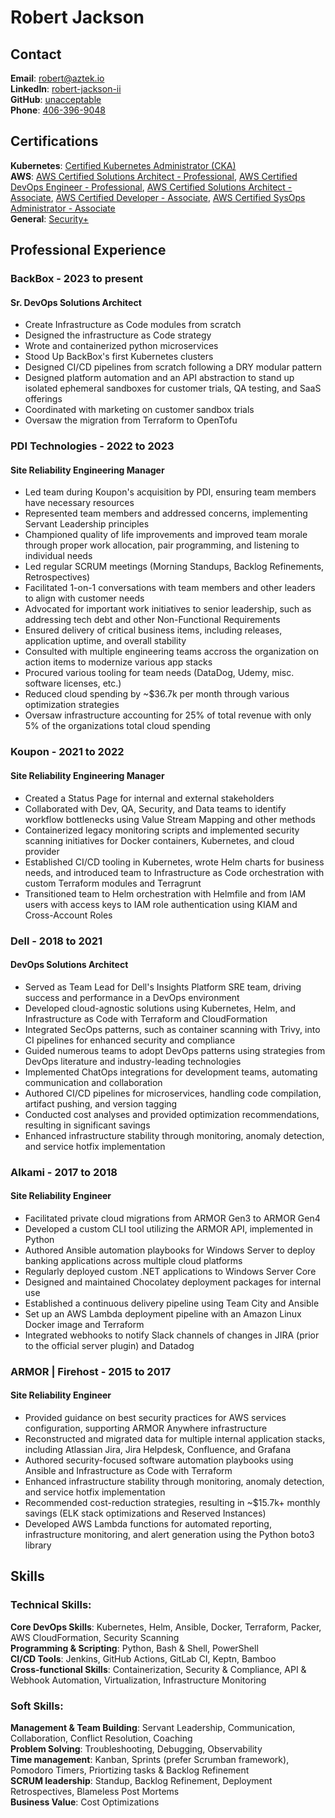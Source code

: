 # Robert Jackson

## Contact

**Email**: [robert@aztek.io](mailto:robert@aztek.io)<br/> **LinkedIn**:
[robert-jackson-ii](https://www.linkedin.com/in/robert-jackson-ii/)<br/>
**GitHub**: [unacceptable](https://github.com/unacceptable)<br/> **Phone**:
[406-396-9048](tel:4063969048)

## Certifications

**Kubernetes**:
[Certified Kubernetes Administrator (CKA)](https://cdn.aztek.io/certs/CKA_Certificate.pdf)<br/>
**AWS**:
[AWS Certified Solutions Architect - Professional](https://cdn.aztek.io/certs/awsSolutionsArchitect_PE.pdf),
[AWS Certified DevOps Engineer - Professional](https://cdn.aztek.io/certs/awsDevOpsEngineer_PE.pdf),
[AWS Certified Solutions Architect - Associate](https://cdn.aztek.io/certs/awsSolutionsArchitect_AE.pdf),
[AWS Certified Developer - Associate](https://cdn.aztek.io/certs/awsCertifiedDeveloper_AE.pdf),
[AWS Certified SysOps Administrator - Associate](https://cdn.aztek.io/certs/awsSysOpsAdmin_AE.pdf)<br/>
**General**: [Security+](https://cdn.aztek.io/certs/CompTIA_Security%2B.pdf)

## Professional Experience

### BackBox - 2023 to present

#### Sr. DevOps Solutions Architect

- Create Infrastructure as Code modules from scratch
- Designed the infrastructure as Code strategy
- Wrote and containerized python microservices
- Stood Up BackBox's first Kubernetes clusters
- Designed CI/CD pipelines from scratch following a DRY modular pattern
- Designed platform automation and an API abstraction to stand up isolated
  ephemeral sandboxes for customer trials, QA testing, and SaaS offerings
- Coordinated with marketing on customer sandbox trials
- Oversaw the migration from Terraform to OpenTofu

### PDI Technologies - 2022 to 2023

#### Site Reliability Engineering Manager

- Led team during Koupon's acquisition by PDI, ensuring team members have
  necessary resources
- Represented team members and addressed concerns, implementing Servant
  Leadership principles
- Championed quality of life improvements and improved team morale through
  proper work allocation, pair programming, and listening to individual needs
- Led regular SCRUM meetings (Morning Standups, Backlog Refinements,
  Retrospectives)
- Facilitated 1-on-1 conversations with team members and other leaders to align
  with customer needs
- Advocated for important work initiatives to senior leadership, such as
  addressing tech debt and other Non-Functional Requirements
- Ensured delivery of critical business items, including releases, application
  uptime, and overall stability
- Consulted with multiple engineering teams accross the organization on action
  items to modernize various app stacks
- Procured various tooling for team needs (DataDog, Udemy, misc. software
  licenses, etc.)
- Reduced cloud spending by ~$36.7k per month through various optimization
  strategies
- Oversaw infrastructure accounting for 25% of total revenue with only 5% of the
  organizations total cloud spending

### Koupon - 2021 to 2022

#### Site Reliability Engineering Manager

- Created a Status Page for internal and external stakeholders
- Collaborated with Dev, QA, Security, and Data teams to identify workflow
  bottlenecks using Value Stream Mapping and other methods
- Containerized legacy monitoring scripts and implemented security scanning
  initiatives for Docker containers, Kubernetes, and cloud provider
- Established CI/CD tooling in Kubernetes, wrote Helm charts for business needs,
  and introduced team to Infrastructure as Code orchestration with custom
  Terraform modules and Terragrunt
- Transitioned team to Helm orchestration with Helmfile and from IAM users with
  access keys to IAM role authentication using KIAM and Cross-Account Roles

### Dell - 2018 to 2021

#### DevOps Solutions Architect

- Served as Team Lead for Dell's Insights Platform SRE team, driving success and
  performance in a DevOps environment
- Developed cloud-agnostic solutions using Kubernetes, Helm, and Infrastructure
  as Code with Terraform and CloudFormation
- Integrated SecOps patterns, such as container scanning with Trivy, into CI
  pipelines for enhanced security and compliance
- Guided numerous teams to adopt DevOps patterns using strategies from DevOps
  literature and industry-leading technologies
- Implemented ChatOps integrations for development teams, automating
  communication and collaboration
- Authored CI/CD pipelines for microservices, handling code compilation,
  artifact pushing, and version tagging
- Conducted cost analyses and provided optimization recommendations, resulting
  in significant savings
- Enhanced infrastructure stability through monitoring, anomaly detection, and
  service hotfix implementation

### Alkami - 2017 to 2018

#### Site Reliability Engineer

- Facilitated private cloud migrations from ARMOR Gen3 to ARMOR Gen4
- Developed a custom CLI tool utilizing the ARMOR API, implemented in Python
- Authored Ansible automation playbooks for Windows Server to deploy banking
  applications across multiple cloud platforms
- Regularly deployed custom .NET applications to Windows Server Core
- Designed and maintained Chocolatey deployment packages for internal use
- Established a continuous delivery pipeline using Team City and Ansible
- Set up an AWS Lambda deployment pipeline with an Amazon Linux Docker image and
  Terraform
- Integrated webhooks to notify Slack channels of changes in JIRA (prior to the
  official server plugin) and Datadog

### ARMOR | Firehost - 2015 to 2017

#### Site Reliability Engineer

- Provided guidance on best security practices for AWS services configuration,
  supporting ARMOR Anywhere infrastructure
- Reconstructed and migrated data for multiple internal application stacks,
  including Atlassian Jira, Jira Helpdesk, Confluence, and Grafana
- Authored security-focused software automation playbooks using Ansible and
  Infrastructure as Code with Terraform
- Enhanced infrastructure stability through monitoring, anomaly detection, and
  service hotfix implementation
- Recommended cost-reduction strategies, resulting in ~$15.7k+ monthly savings
  (ELK stack optimizations and Reserved Instances)
- Developed AWS Lambda functions for automated reporting, infrastructure
  monitoring, and alert generation using the Python boto3 library

## Skills

### Technical Skills:

**Core DevOps Skills**: Kubernetes, Helm, Ansible, Docker, Terraform, Packer,
AWS CloudFormation, Security Scanning<br/> **Programming & Scripting**: Python,
Bash & Shell, PowerShell<br/> **CI/CD Tools**: Jenkins, GitHub Actions, GitLab
CI, Keptn, Bamboo<br/> **Cross-functional Skills**: Containerization, Security &
Compliance, API & Webhook Automation, Virtualization, Infrastructure Monitoring

### Soft Skills:

**Management & Team Building**: Servant Leadership, Communication,
Collaboration, Conflict Resolution, Coaching<br/> **Problem Solving**:
Troubleshooting, Debugging, Observability<br/> **Time management**: Kanban,
Sprints (prefer Scrumban framework), Pomodoro Timers, Priortizing tasks &
Backlog Refinement<br/> **SCRUM leadership**: Standup, Backlog Refinement,
Deployment Retrospectives, Blameless Post Mortems<br/> **Business Value**: Cost
Optimizations
